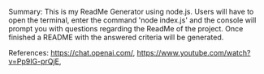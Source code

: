 Summary: 
This is my ReadMe Generator using node.js. Users will have to open the terminal, enter the command 'node index.js' and the console will prompt you with questions regarding the ReadMe of the project.
Once finished a README with the answered criteria will be generated.

References: 
https://chat.openai.com/, https://www.youtube.com/watch?v=Pp9IG-prQjE, 



